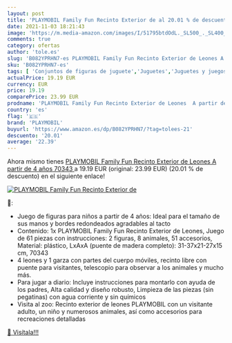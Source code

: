 ```yaml
---
layout: post
title: 'PLAYMOBIL Family Fun Recinto Exterior de al 20.01 % de descuento'
date: 2021-11-03 18:21:43
image: 'https://m.media-amazon.com/images/I/51795btdOdL._SL500_._SL400_.jpg'
comments: true
category: ofertas
author: 'tole.es'
slug: 'B082YPRHN7-es PLAYMOBIL Family Fun Recinto Exterior de Leones A partir...'
sku: 'B082YPRHN7-es'
tags: [ 'Conjuntos de figuras de juguete','Juguetes','Juguetes y juegos','Muñecos y figuras','playmobil', ]
actualPrice: 19.19 EUR
currency: EUR
price: 19.19
comparePrice: 23.99 EUR
prodname: 'PLAYMOBIL Family Fun Recinto Exterior de Leones  A partir de 4 años  70343 '
country: 'es'
flag: '🇪🇸'
brand: 'PLAYMOBIL'
buyurl: 'https://www.amazon.es/dp/B082YPRHN7/?tag=tolees-21'
descuento: '20.01'
average: '22.39'
---
```


Ahora mismo tienes [PLAYMOBIL Family Fun Recinto Exterior de Leones  A partir de 4 años  70343 ](https://www.amazon.es/dp/B082YPRHN7/?tag=tolees-21) a 19.19 EUR (original: 23.99 EUR) (20.01 %  de descuento) en el siguiente enlace!

[![PLAYMOBIL Family Fun Recinto Exterior de](https://m.media-amazon.com/images/I/51795btdOdL._SL500_._SL400_.jpg)](https://www.amazon.es/dp/B082YPRHN7/?tag=tolees-21)

🔎:

- Juego de figuras para niños a partir de 4 años: Ideal para el tamaño de sus manos y bordes redondeados agradables al tacto
- Contenido: 1x PLAYMOBIL Family Fun Recinto Exterior de Leones, Juego de 61 piezas con instrucciones: 2 figuras, 8 animales, 51 accesorios, Material: plástico, LxAxA (puente de madera completo): 31-37x21-27x15 cm, 70343
- 4 leones y 1 garza con partes del cuerpo móviles, recinto libre con puente para visitantes, telescopio para observar a los animales y mucho más.
- Para jugar a diario: Incluye instrucciones para montarlo con ayuda de los padres, Alta calidad y diseño robusto, Limpieza de las piezas (sin pegatinas) con agua corriente y sin químicos
- Visita al zoo: Recinto exterior de leones PLAYMOBIL con un visitante adulto, un niño y numerosos animales, así como accesorios para recreaciones detalladas

[🛒 Visítala!!!](https://www.amazon.es/dp/B082YPRHN7/?tag=tolees-21)
